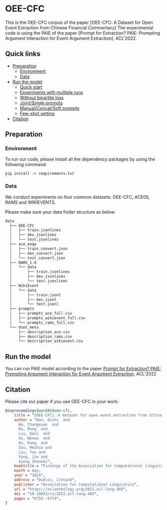 # OEE-CFC
This is the OEE-CFC corpus of the paper [OEE-CFC: A Dataset for Open Event Extraction from Chinese Financial Commentary] 
The experimental code is using the PAIE of the paper [Prompt for Extraction? PAIE: Prompting Argument Interaction for
Event Argument Extraction]. ACL'2022.


## Quick links

* [Preparation](#preparation)
  * [Environment](#environment)
  * [Data](#data)
* [Run the model](#run-lm-bff)
  * [Quick start](#quick-start)
  * [Experiments with multiple runs](#experiments-with-multiple-runs)
  * [Without bipartite loss](#without-bipartite-loss)
  * [Joint/Single prompts](#joint-prompt-or-not)
  * [Manual/Concat/Soft prompts](#manual-prompt-or-others)
  * [Few-shot setting](#few-shot-setting)
* [Citation](#citation)

## Preparation

### Environment
To run our code, please install all the dependency packages by using the following command:

```
pip install -r requirements.txt
```

### Data
We conduct experiments on four common datasets: OEE-CFC, ACE05, RAMS and WIKIEVENTS.

Please make sure your data folder structure as below.
```bash
data
  ├── OEE-CFC
  │   ├── train.jsonlines
  │   ├── dev.jsonlines
  │   └── test.jsonlines
  ├── ace_eeqa
  │   ├── train_convert.json
  │   ├── dev_convert.json
  │   └── test_convert.json
  ├── RAMS_1.0
  │   └── data
  │       ├── train.jsonlines
  │       ├── dev.jsonlines
  │       └── test.jsonlines
  ├── WikiEvent
  │   └── data
  │       ├── train.jsonl
  │       ├── dev.jsonl
  │       └── test.jsonl
  ├── prompts
  │   ├── prompts_ace_full.csv
  │   ├── prompts_wikievent_full.csv
  │   └── prompts_rams_full.csv
  └── dset_meta
      ├── description_ace.csv
      ├── description_rams.csv
      └── description_wikievent.csv
```

## Run the model
You can run PAIE model according to the paper [Prompt for Extraction? PAIE: Prompting Argument Interaction for
Event Argument Extraction](https://aclanthology.org/2022.acl-long.466/#:~:text=On%20the%20one%20hand%2C%20PAIE,input%20texts%20for%20each%20role.). ACL'2022

## Citation
Please cite our paper if you use OEE-CFC in your work:
```bibtex
@inproceedings{wan2024oee-cfc,
    title = "{OEE-CFC}：A dataset for open event extraction from {Chinese} financial commentary",
    author = "Wan, Qizhi  and
      Wa, Changxuan  and
      Hu, Rong  and
      Liu, Dexi  and
      Xu, Wenwu  and
      Xu, Kang  and
      Zou, Meihua and
      Liu, Tao and
      Yang, Jie and
      Xiong Zhenwei",
    booktitle = "Findings of the Association for Computational Linguistics: EMNLP 2024",
    month = may,
    year = "2024",
    address = "Dublin, Ireland",
    publisher = "Association for Computational Linguistics",
    url = "https://aclanthology.org/2022.acl-long.466",
    doi = "10.18653/v1/2022.acl-long.466",
    pages = "6759--6774",
}
```
